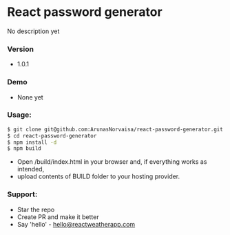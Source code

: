 # React password generator
No description yet

### Version
* 1.0.1

### Demo
* None yet

### Usage:
```sh
$ git clone git@github.com:ArunasNorvaisa/react-password-generator.git
$ cd react-password-generator
$ npm install -d
$ npm build
```

* Open /build/index.html in your browser and, if everything works as intended,
* upload contents of BUILD folder to your hosting provider.

### Support:

* Star the repo
* Create PR and make it better
* Say 'hello' - hello@reactweatherapp.com

